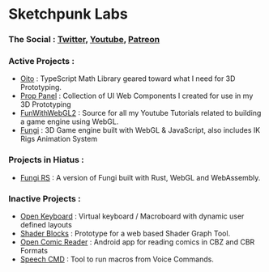 # Sketchpunk Labs

### The Social : [Twitter](https://twitter.com/SketchpunkLabs), [Youtube](https://www.youtube.com/c/sketchpunklabs), [Patreon](https://www.patreon.com/sketchpunk)

### Active Projects : 
- [Oito](https://github.com/sketchpunk/oito) : TypeScript Math Library geared toward what I need for 3D Prototyping.
- [Prop Panel](https://github.com/sketchpunk/proppanel) : Collection of UI Web Components I created for use in my 3D Prototyping
- [FunWithWebGL2](https://github.com/sketchpunk/FunWithWebGL2) : Source for all my Youtube Tutorials related to building a game engine using WebGL.
- [Fungi](https://github.com/sketchpunk/Fungi) : 3D Game engine built with WebGL & JavaScript, also includes IK Rigs Animation System

### Projects in Hiatus : 
- [Fungi RS](https://github.com/sketchpunk/fungi_rs) : A version of Fungi built with Rust, WebGL and WebAssembly.

### Inactive Projects : 
- [Open Keyboard](https://github.com/sketchpunk/openkeyboard) : Virtual keyboard / Macroboard with dynamic user defined layouts
- [Shader Blocks](https://github.com/sketchpunk/ShaderBlocks) : Prototype for a web based Shader Graph Tool.
- [Open Comic Reader](https://github.com/sketchpunk/opencomicreader) : Android app for reading comics in CBZ and CBR Formats
- [Speech CMD](https://github.com/sketchpunk/SpeechCMD) : Tool to run macros from Voice Commands.

<!--
**sketchpunk/sketchpunk** is a ✨ _special_ ✨ repository because its `README.md` (this file) appears on your GitHub profile.

Here are some ideas to get you started:

- 🔭 I’m currently working on ...
- 🌱 I’m currently learning ...
- 👯 I’m looking to collaborate on ...
- 🤔 I’m looking for help with ...
- 💬 Ask me about ...
- 📫 How to reach me: ...
- 😄 Pronouns: ...
- ⚡ Fun fact: ...
-->
